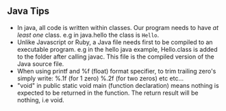 Java Tips
--------------
- In java, all code is written within classes. Our program needs to have *at least one* class. e.g in java.hello the class is `Hello`. 
- Unlike Javascript or Ruby, a Java file needs first to be compiled to an executable program. e.g
in the hello java example, Hello.class is added to the folder after calling javac. This file is the compiled version of the Java source file. 
- When using printf and %f (float) format specifier, to trim trailing zero's simply write: %.1f (for 1 zero) %.2f (for two zeros) etc etc...
- "void" in public static void main (function declaration) means nothing is expected to be returned in the function. The return result will be
nothing, i.e void.